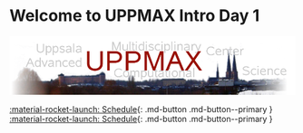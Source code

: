 # Welcome to UPPMAX Intro Day 1

![The UPPMAX logo](uppmax_logo.png)

[:material-rocket-launch: Schedule](overviews/schedule.md){: .md-button .md-button--primary }
[:material-rocket-launch: Schedule](sessions/login.md){: .md-button .md-button--primary }
